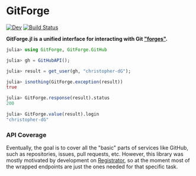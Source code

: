 # GitForge

[![Dev](https://img.shields.io/badge/docs-dev-blue.svg)](https://christopher-dg.github.io/GitForge.jl/dev)
[![Build Status](https://travis-ci.com/christopher-dG/GitForge.jl.svg?branch=master)](https://travis-ci.com/christopher-dG/GitForge.jl)

**GitForge.jl is a unified interface for interacting with Git ["forges"](https://en.wikipedia.org/wiki/Forge_(software)).**

```julia
julia> using GitForge, GitForge.GitHub

julia> gh = GitHubAPI();

julia> result = get_user(gh, "christopher-dG");

julia> isnothing(GitForge.exception(result))
true

julia> GitForge.response(result).status
200

julia> GitForge.value(result).login
"christopher-dG"
```

### API Coverage

Eventually, the goal is to cover all the "basic" parts of services like GitHub, such as repositories, issues, pull requests, etc.
However, this library was mostly motivated by development on [Registrator](https://github.com/JuliaRegistries/Registrator.jl), so at the moment most of the wrapped endpoints are just the ones needed for that specific task.
